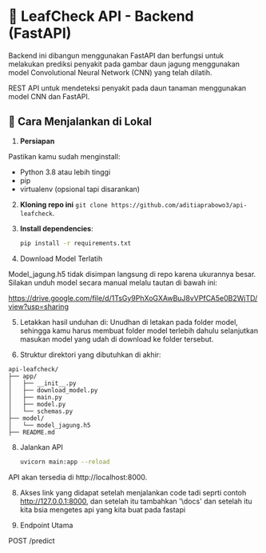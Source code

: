 # 🌿 LeafCheck API - Backend (FastAPI)

Backend ini dibangun menggunakan FastAPI dan berfungsi untuk melakukan prediksi penyakit pada gambar daun jagung menggunakan model Convolutional Neural Network (CNN) yang telah dilatih.

REST API untuk mendeteksi penyakit pada daun tanaman menggunakan model CNN dan FastAPI.

## 🚀 Cara Menjalankan di Lokal

1. **Persiapan**
   
Pastikan kamu sudah menginstall:
- Python 3.8 atau lebih tinggi
- pip
- virtualenv (opsional tapi disarankan)

2. **Kloning repo ini**  `git clone https://github.com/aditiaprabowo3/api-leafcheck`.
   
3. **Install dependencies**:
   ```bash
   pip install -r requirements.txt
   
4. Download Model Terlatih

Model_jagung.h5 tidak disimpan langsung di repo karena ukurannya besar. Silakan unduh model secara manual melalu tautan di bawah ini:

https://drive.google.com/file/d/1TsGy9PhXoGXAwBuJ8vVPfCA5e0B2WjTD/view?usp=sharing

5. Letakkan hasil unduhan di:
Unudhan di letakan pada folder model, sehingga kamu harus membuat folder model terlebih dahulu selanjutkan masukan model yang udah di download ke folder tersebut.

6. Struktur direktori yang dibutuhkan di akhir:
```
api-leafcheck/
├── app/
│   ├── __init__.py
│   ├── download_model.py
│   ├── main.py
│   ├── model.py
│   └── schemas.py
├── model/
│   └── model_jagung.h5
├── README.md
```

8. Jalankan API
   ```bash
   uvicorn main:app --reload
   ```
API akan tersedia di http://localhost:8000.
   
8. Akses link yang didapat setelah menjalankan code tadi seprti contoh http://127.0.0.1:8000, dan setelah itu tambahkan '\docs' dan setelah itu kita bsia mengetes api yang kita buat pada fastapi

9. Endpoint Utama
    
POST /predict
